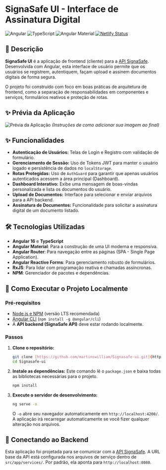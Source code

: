 # SignaSafe UI - Interface de Assinatura Digital

![Angular](https://img.shields.io/badge/Angular-16.x-DD0031?style=for-the-badge&logo=angular)
![TypeScript](https://img.shields.io/badge/TypeScript-5.x-3178C6?style=for-the-badge&logo=typescript)
![Angular Material](https://img.shields.io/badge/Angular%20Material-16.x-F8BBD0?style=for-the-badge&logo=angular)
[![Netlify Status](https://api.netlify.com/api/v1/badges/URL_DO_SEU_BADGE/deploy-status)](https://app.netlify.com/sites/SEU_SITE/deploys)

## 📝 Descrição

**SignaSafe UI** é a aplicação de frontend (cliente) para a [API SignaSafe](https://github.com/martinswilliam/Signasafe-api). Desenvolvida com Angular, esta interface de usuário permite que os usuários se registrem, autentiquem, façam upload e assinem documentos digitais de forma segura.

O projeto foi construído com foco em boas práticas de arquitetura de frontend, como a separação de responsabilidades em componentes e serviços, formulários reativos e proteção de rotas.

## ✨ Prévia da Aplicação

![Prévia da Aplicação](URL_DA_SUA_IMAGEM.png)
_(Instruções de como adicionar sua imagem ao final)_

## ✨ Funcionalidades

- **Autenticação de Usuários:** Telas de Login e Registro com validação de formulário.
- **Gerenciamento de Sessão:** Uso de Tokens JWT para manter o usuário logado e persistência de dados no `localStorage`.
- **Rotas Protegidas:** Uso de `AuthGuard` para garantir que apenas usuários autenticados acessem a área principal (Dashboard).
- **Dashboard Interativo:** Exibe uma mensagem de boas-vindas personalizada e lista os documentos do usuário.
- **Upload de Documentos:** Interface para selecionar e enviar arquivos para a API backend.
- **Assinatura de Documentos:** Funcionalidade para solicitar a assinatura digital de um documento listado.

## 🛠️ Tecnologias Utilizadas

- **Angular 16** e **TypeScript**
- **Angular Material**: Para a construção de uma UI moderna e responsiva.
- **Angular Router**: Para navegação entre as páginas (SPA - Single Page Application).
- **Angular Reactive Forms**: Para gerenciamento robusto de formulários.
- **RxJS**: Para lidar com programação reativa e chamadas assíncronas.
- **NPM**: Gerenciador de pacotes e dependências.

## 🚀 Como Executar o Projeto Localmente

### Pré-requisitos

- [Node.js e NPM](https://nodejs.org/) (versão LTS recomendada)
- [Angular CLI](https://angular.io/cli) (`npm install -g @angular/cli`)
- A **API backend (SignaSafe API)** deve estar rodando localmente.

### Passos

1.  **Clone o repositório:**

    ```bash
    git clone [https://github.com/martinswilliam/Signasafe-ui.git](https://github.com/martinswilliam/Signasafe-ui.git)
    cd Signasafe-ui
    ```

2.  **Instale as dependências:**
    Este comando lê o `package.json` e baixa todas as bibliotecas necessárias para o projeto.

    ```bash
    npm install
    ```

3.  **Execute o servidor de desenvolvimento:**
    ```bash
    ng serve -o
    ```
    O `-o` abre seu navegador automaticamente em `http://localhost:4200/`. A aplicação irá recarregar automaticamente se você fizer qualquer alteração nos arquivos.

## 🔗 Conectando ao Backend

Esta aplicação foi projetada para se comunicar com a [API SignaSafe](https://github.com/martinswilliam/Signasafe-api). A URL base da API está configurada nos arquivos de serviço dentro de `src/app/services/`. Por padrão, ela aponta para `http://localhost:8080`.
